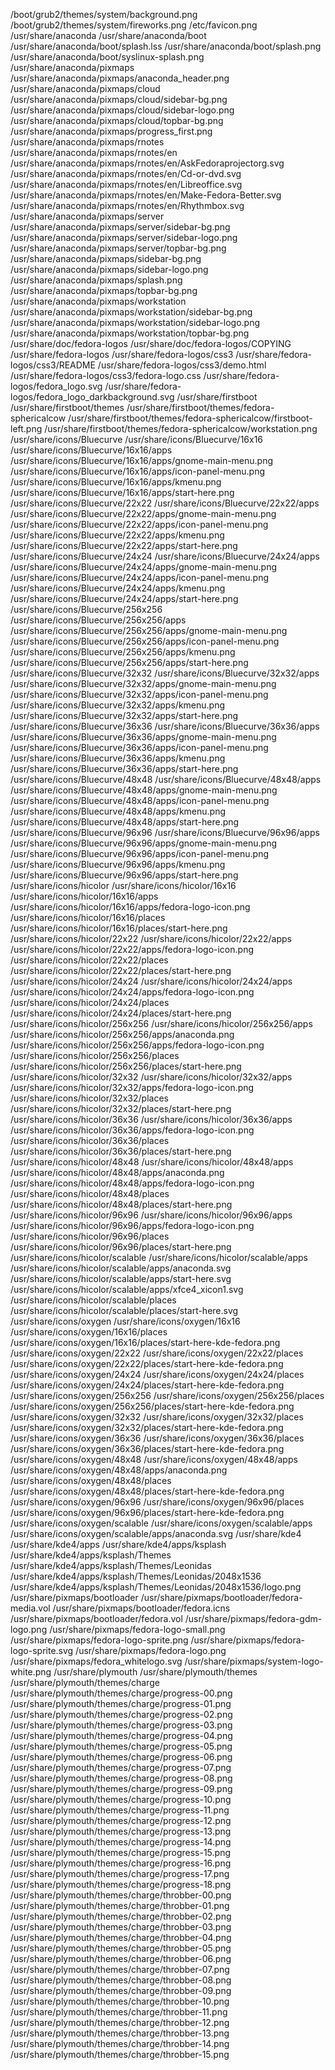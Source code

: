 /boot/grub2/themes/system/background.png
/boot/grub2/themes/system/fireworks.png
/etc/favicon.png
/usr/share/anaconda
/usr/share/anaconda/boot
/usr/share/anaconda/boot/splash.lss
/usr/share/anaconda/boot/splash.png
/usr/share/anaconda/boot/syslinux-splash.png
/usr/share/anaconda/pixmaps
/usr/share/anaconda/pixmaps/anaconda_header.png
/usr/share/anaconda/pixmaps/cloud
/usr/share/anaconda/pixmaps/cloud/sidebar-bg.png
/usr/share/anaconda/pixmaps/cloud/sidebar-logo.png
/usr/share/anaconda/pixmaps/cloud/topbar-bg.png
/usr/share/anaconda/pixmaps/progress_first.png
/usr/share/anaconda/pixmaps/rnotes
/usr/share/anaconda/pixmaps/rnotes/en
/usr/share/anaconda/pixmaps/rnotes/en/AskFedoraprojectorg.svg
/usr/share/anaconda/pixmaps/rnotes/en/Cd-or-dvd.svg
/usr/share/anaconda/pixmaps/rnotes/en/Libreoffice.svg
/usr/share/anaconda/pixmaps/rnotes/en/Make-Fedora-Better.svg
/usr/share/anaconda/pixmaps/rnotes/en/Rhythmbox.svg
/usr/share/anaconda/pixmaps/server
/usr/share/anaconda/pixmaps/server/sidebar-bg.png
/usr/share/anaconda/pixmaps/server/sidebar-logo.png
/usr/share/anaconda/pixmaps/server/topbar-bg.png
/usr/share/anaconda/pixmaps/sidebar-bg.png
/usr/share/anaconda/pixmaps/sidebar-logo.png
/usr/share/anaconda/pixmaps/splash.png
/usr/share/anaconda/pixmaps/topbar-bg.png
/usr/share/anaconda/pixmaps/workstation
/usr/share/anaconda/pixmaps/workstation/sidebar-bg.png
/usr/share/anaconda/pixmaps/workstation/sidebar-logo.png
/usr/share/anaconda/pixmaps/workstation/topbar-bg.png
/usr/share/doc/fedora-logos
/usr/share/doc/fedora-logos/COPYING
/usr/share/fedora-logos
/usr/share/fedora-logos/css3
/usr/share/fedora-logos/css3/README
/usr/share/fedora-logos/css3/demo.html
/usr/share/fedora-logos/css3/fedora-logo.css
/usr/share/fedora-logos/fedora_logo.svg
/usr/share/fedora-logos/fedora_logo_darkbackground.svg
/usr/share/firstboot
/usr/share/firstboot/themes
/usr/share/firstboot/themes/fedora-sphericalcow
/usr/share/firstboot/themes/fedora-sphericalcow/firstboot-left.png
/usr/share/firstboot/themes/fedora-sphericalcow/workstation.png
/usr/share/icons/Bluecurve
/usr/share/icons/Bluecurve/16x16
/usr/share/icons/Bluecurve/16x16/apps
/usr/share/icons/Bluecurve/16x16/apps/gnome-main-menu.png
/usr/share/icons/Bluecurve/16x16/apps/icon-panel-menu.png
/usr/share/icons/Bluecurve/16x16/apps/kmenu.png
/usr/share/icons/Bluecurve/16x16/apps/start-here.png
/usr/share/icons/Bluecurve/22x22
/usr/share/icons/Bluecurve/22x22/apps
/usr/share/icons/Bluecurve/22x22/apps/gnome-main-menu.png
/usr/share/icons/Bluecurve/22x22/apps/icon-panel-menu.png
/usr/share/icons/Bluecurve/22x22/apps/kmenu.png
/usr/share/icons/Bluecurve/22x22/apps/start-here.png
/usr/share/icons/Bluecurve/24x24
/usr/share/icons/Bluecurve/24x24/apps
/usr/share/icons/Bluecurve/24x24/apps/gnome-main-menu.png
/usr/share/icons/Bluecurve/24x24/apps/icon-panel-menu.png
/usr/share/icons/Bluecurve/24x24/apps/kmenu.png
/usr/share/icons/Bluecurve/24x24/apps/start-here.png
/usr/share/icons/Bluecurve/256x256
/usr/share/icons/Bluecurve/256x256/apps
/usr/share/icons/Bluecurve/256x256/apps/gnome-main-menu.png
/usr/share/icons/Bluecurve/256x256/apps/icon-panel-menu.png
/usr/share/icons/Bluecurve/256x256/apps/kmenu.png
/usr/share/icons/Bluecurve/256x256/apps/start-here.png
/usr/share/icons/Bluecurve/32x32
/usr/share/icons/Bluecurve/32x32/apps
/usr/share/icons/Bluecurve/32x32/apps/gnome-main-menu.png
/usr/share/icons/Bluecurve/32x32/apps/icon-panel-menu.png
/usr/share/icons/Bluecurve/32x32/apps/kmenu.png
/usr/share/icons/Bluecurve/32x32/apps/start-here.png
/usr/share/icons/Bluecurve/36x36
/usr/share/icons/Bluecurve/36x36/apps
/usr/share/icons/Bluecurve/36x36/apps/gnome-main-menu.png
/usr/share/icons/Bluecurve/36x36/apps/icon-panel-menu.png
/usr/share/icons/Bluecurve/36x36/apps/kmenu.png
/usr/share/icons/Bluecurve/36x36/apps/start-here.png
/usr/share/icons/Bluecurve/48x48
/usr/share/icons/Bluecurve/48x48/apps
/usr/share/icons/Bluecurve/48x48/apps/gnome-main-menu.png
/usr/share/icons/Bluecurve/48x48/apps/icon-panel-menu.png
/usr/share/icons/Bluecurve/48x48/apps/kmenu.png
/usr/share/icons/Bluecurve/48x48/apps/start-here.png
/usr/share/icons/Bluecurve/96x96
/usr/share/icons/Bluecurve/96x96/apps
/usr/share/icons/Bluecurve/96x96/apps/gnome-main-menu.png
/usr/share/icons/Bluecurve/96x96/apps/icon-panel-menu.png
/usr/share/icons/Bluecurve/96x96/apps/kmenu.png
/usr/share/icons/Bluecurve/96x96/apps/start-here.png
/usr/share/icons/hicolor
/usr/share/icons/hicolor/16x16
/usr/share/icons/hicolor/16x16/apps
/usr/share/icons/hicolor/16x16/apps/fedora-logo-icon.png
/usr/share/icons/hicolor/16x16/places
/usr/share/icons/hicolor/16x16/places/start-here.png
/usr/share/icons/hicolor/22x22
/usr/share/icons/hicolor/22x22/apps
/usr/share/icons/hicolor/22x22/apps/fedora-logo-icon.png
/usr/share/icons/hicolor/22x22/places
/usr/share/icons/hicolor/22x22/places/start-here.png
/usr/share/icons/hicolor/24x24
/usr/share/icons/hicolor/24x24/apps
/usr/share/icons/hicolor/24x24/apps/fedora-logo-icon.png
/usr/share/icons/hicolor/24x24/places
/usr/share/icons/hicolor/24x24/places/start-here.png
/usr/share/icons/hicolor/256x256
/usr/share/icons/hicolor/256x256/apps
/usr/share/icons/hicolor/256x256/apps/anaconda.png
/usr/share/icons/hicolor/256x256/apps/fedora-logo-icon.png
/usr/share/icons/hicolor/256x256/places
/usr/share/icons/hicolor/256x256/places/start-here.png
/usr/share/icons/hicolor/32x32
/usr/share/icons/hicolor/32x32/apps
/usr/share/icons/hicolor/32x32/apps/fedora-logo-icon.png
/usr/share/icons/hicolor/32x32/places
/usr/share/icons/hicolor/32x32/places/start-here.png
/usr/share/icons/hicolor/36x36
/usr/share/icons/hicolor/36x36/apps
/usr/share/icons/hicolor/36x36/apps/fedora-logo-icon.png
/usr/share/icons/hicolor/36x36/places
/usr/share/icons/hicolor/36x36/places/start-here.png
/usr/share/icons/hicolor/48x48
/usr/share/icons/hicolor/48x48/apps
/usr/share/icons/hicolor/48x48/apps/anaconda.png
/usr/share/icons/hicolor/48x48/apps/fedora-logo-icon.png
/usr/share/icons/hicolor/48x48/places
/usr/share/icons/hicolor/48x48/places/start-here.png
/usr/share/icons/hicolor/96x96
/usr/share/icons/hicolor/96x96/apps
/usr/share/icons/hicolor/96x96/apps/fedora-logo-icon.png
/usr/share/icons/hicolor/96x96/places
/usr/share/icons/hicolor/96x96/places/start-here.png
/usr/share/icons/hicolor/scalable
/usr/share/icons/hicolor/scalable/apps
/usr/share/icons/hicolor/scalable/apps/anaconda.svg
/usr/share/icons/hicolor/scalable/apps/start-here.svg
/usr/share/icons/hicolor/scalable/apps/xfce4_xicon1.svg
/usr/share/icons/hicolor/scalable/places
/usr/share/icons/hicolor/scalable/places/start-here.svg
/usr/share/icons/oxygen
/usr/share/icons/oxygen/16x16
/usr/share/icons/oxygen/16x16/places
/usr/share/icons/oxygen/16x16/places/start-here-kde-fedora.png
/usr/share/icons/oxygen/22x22
/usr/share/icons/oxygen/22x22/places
/usr/share/icons/oxygen/22x22/places/start-here-kde-fedora.png
/usr/share/icons/oxygen/24x24
/usr/share/icons/oxygen/24x24/places
/usr/share/icons/oxygen/24x24/places/start-here-kde-fedora.png
/usr/share/icons/oxygen/256x256
/usr/share/icons/oxygen/256x256/places
/usr/share/icons/oxygen/256x256/places/start-here-kde-fedora.png
/usr/share/icons/oxygen/32x32
/usr/share/icons/oxygen/32x32/places
/usr/share/icons/oxygen/32x32/places/start-here-kde-fedora.png
/usr/share/icons/oxygen/36x36
/usr/share/icons/oxygen/36x36/places
/usr/share/icons/oxygen/36x36/places/start-here-kde-fedora.png
/usr/share/icons/oxygen/48x48
/usr/share/icons/oxygen/48x48/apps
/usr/share/icons/oxygen/48x48/apps/anaconda.png
/usr/share/icons/oxygen/48x48/places
/usr/share/icons/oxygen/48x48/places/start-here-kde-fedora.png
/usr/share/icons/oxygen/96x96
/usr/share/icons/oxygen/96x96/places
/usr/share/icons/oxygen/96x96/places/start-here-kde-fedora.png
/usr/share/icons/oxygen/scalable
/usr/share/icons/oxygen/scalable/apps
/usr/share/icons/oxygen/scalable/apps/anaconda.svg
/usr/share/kde4
/usr/share/kde4/apps
/usr/share/kde4/apps/ksplash
/usr/share/kde4/apps/ksplash/Themes
/usr/share/kde4/apps/ksplash/Themes/Leonidas
/usr/share/kde4/apps/ksplash/Themes/Leonidas/2048x1536
/usr/share/kde4/apps/ksplash/Themes/Leonidas/2048x1536/logo.png
/usr/share/pixmaps/bootloader
/usr/share/pixmaps/bootloader/fedora-media.vol
/usr/share/pixmaps/bootloader/fedora.icns
/usr/share/pixmaps/bootloader/fedora.vol
/usr/share/pixmaps/fedora-gdm-logo.png
/usr/share/pixmaps/fedora-logo-small.png
/usr/share/pixmaps/fedora-logo-sprite.png
/usr/share/pixmaps/fedora-logo-sprite.svg
/usr/share/pixmaps/fedora-logo.png
/usr/share/pixmaps/fedora_whitelogo.svg
/usr/share/pixmaps/system-logo-white.png
/usr/share/plymouth
/usr/share/plymouth/themes
/usr/share/plymouth/themes/charge
/usr/share/plymouth/themes/charge/progress-00.png
/usr/share/plymouth/themes/charge/progress-01.png
/usr/share/plymouth/themes/charge/progress-02.png
/usr/share/plymouth/themes/charge/progress-03.png
/usr/share/plymouth/themes/charge/progress-04.png
/usr/share/plymouth/themes/charge/progress-05.png
/usr/share/plymouth/themes/charge/progress-06.png
/usr/share/plymouth/themes/charge/progress-07.png
/usr/share/plymouth/themes/charge/progress-08.png
/usr/share/plymouth/themes/charge/progress-09.png
/usr/share/plymouth/themes/charge/progress-10.png
/usr/share/plymouth/themes/charge/progress-11.png
/usr/share/plymouth/themes/charge/progress-12.png
/usr/share/plymouth/themes/charge/progress-13.png
/usr/share/plymouth/themes/charge/progress-14.png
/usr/share/plymouth/themes/charge/progress-15.png
/usr/share/plymouth/themes/charge/progress-16.png
/usr/share/plymouth/themes/charge/progress-17.png
/usr/share/plymouth/themes/charge/progress-18.png
/usr/share/plymouth/themes/charge/throbber-00.png
/usr/share/plymouth/themes/charge/throbber-01.png
/usr/share/plymouth/themes/charge/throbber-02.png
/usr/share/plymouth/themes/charge/throbber-03.png
/usr/share/plymouth/themes/charge/throbber-04.png
/usr/share/plymouth/themes/charge/throbber-05.png
/usr/share/plymouth/themes/charge/throbber-06.png
/usr/share/plymouth/themes/charge/throbber-07.png
/usr/share/plymouth/themes/charge/throbber-08.png
/usr/share/plymouth/themes/charge/throbber-09.png
/usr/share/plymouth/themes/charge/throbber-10.png
/usr/share/plymouth/themes/charge/throbber-11.png
/usr/share/plymouth/themes/charge/throbber-12.png
/usr/share/plymouth/themes/charge/throbber-13.png
/usr/share/plymouth/themes/charge/throbber-14.png
/usr/share/plymouth/themes/charge/throbber-15.png

